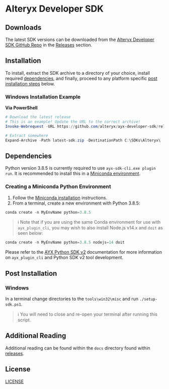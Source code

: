 # Alteryx Developer SDK

## Downloads
The latest SDK versions can be downloaded from the [Alteryx Developer SDK GitHub Repo](https://github.com/alteryx/ayx-developer-sdk) in the [Releases](https://github.com/alteryx/ayx-developer-sdk/releases) section.
## Installation
To install, extract the SDK archive to a directory of your choice, install required [dependencies](#dependencies), and finally, proceed to any platform specific [post installation steps](#post-installation) below.

### Windows Installation Example

**Via PowerShell**
```powershell
# Download the latest release
# This is an example! Update the URL to the correct archive!
Invoke-Webrequest -URL https://github.com/alteryx/ayx-developer-sdk/releases/download/v2022.12.0/ayx-sdk-cli-v2022.12.0-x86_64-pc-windows-msvc.zip -Outfile latest-sdk.zip

# Extract somewhere
Expand-Archive -Path latest-sdk.zip -DestinationPath C:\SDKs\Alteryx\
```

## Dependencies
Python version 3.8.5 is currently required to use `ayx-sdk-cli.exe plugin run`. It is recommended to install this in a [Miniconda environment](#creating-a-miniconda-python-environment).

### Creating a Miniconda Python Environment
1. Follow the [Miniconda installation](https://docs.conda.io/en/latest/miniconda.html) instructions.
2. From a terminal, create a new environment with Python 3.8.5:

```powershell
conda create -n MyEnvName python=3.8.5
```

> :information_source: Note that if you are using the same Conda environment for use with `ayx_plugin_cli`, you may wish to also install Node.js v14.x and `doit` as seen below:
```powershell
conda create -n MyEnvName python=3.8.5 nodejs=14 doit
```

Please refer to the [AYX Python SDK v2](https://help.alteryx.com/developer-help/ayx-python-sdk-v2) documentation for more information on `ayx_plugin_cli` and Python SDK v2 tool development.

## Post Installation
### Windows
In a terminal change directories to the `tools\win32\misc` and run `./setup-sdk.ps1`.

> :information_source: You will need to close and re-open your terminal after running this script.

## Additional Reading
Additional reading can be found within the `docs` directory found within [releases](https://github.com/alteryx/ayx-developer-sdk/releases).

## License
[LICENSE](LICENSE.txt)
